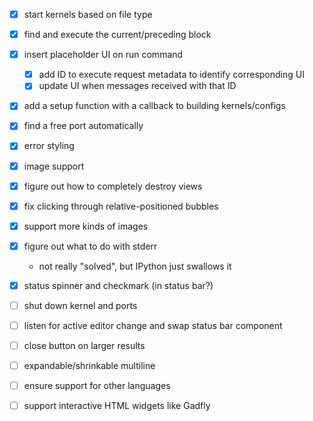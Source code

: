 - [x] start kernels based on file type
- [x] find and execute the current/preceding block
- [x] insert placeholder UI on run command
    - [x] add ID to execute request metadata to identify corresponding UI
    - [x] update UI when messages received with that ID
- [x] add a setup function with a callback to building kernels/configs
- [x] find a free port automatically
- [x] error styling
- [x] image support
- [x] figure out how to completely destroy views
- [x] fix clicking through relative-positioned bubbles
- [x] support more kinds of images
- [x] figure out what to do with stderr
    - not really "solved", but IPython just swallows it
- [x] status spinner and checkmark (in status bar?)


- [ ] shut down kernel and ports

- [ ] listen for active editor change and swap status bar component

- [ ] close button on larger results
- [ ] expandable/shrinkable multiline

- [ ] ensure support for other languages
- [ ] support interactive HTML widgets like Gadfly
